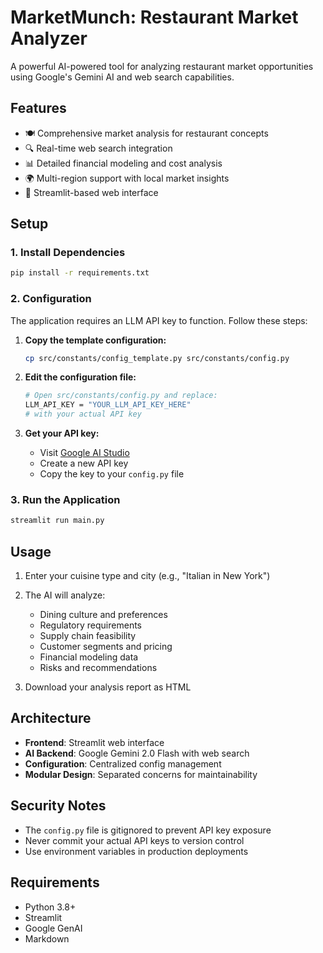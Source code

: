 # MarketMunch: Restaurant Market Analyzer

A powerful AI-powered tool for analyzing restaurant market opportunities using Google's Gemini AI and web search capabilities.

## Features

- 🍽️ Comprehensive market analysis for restaurant concepts
- 🔍 Real-time web search integration
- 📊 Detailed financial modeling and cost analysis
- 🌍 Multi-region support with local market insights
- 📱 Streamlit-based web interface

## Setup

### 1. Install Dependencies

```bash
pip install -r requirements.txt
```

### 2. Configuration

The application requires an LLM API key to function. Follow these steps:

1. **Copy the template configuration:**

   ```bash
   cp src/constants/config_template.py src/constants/config.py
   ```

2. **Edit the configuration file:**

   ```bash
   # Open src/constants/config.py and replace:
   LLM_API_KEY = "YOUR_LLM_API_KEY_HERE"
   # with your actual API key
   ```

3. **Get your API key:**
   - Visit [Google AI Studio](https://makersuite.google.com/app/apikey)
   - Create a new API key
   - Copy the key to your `config.py` file

### 3. Run the Application

```bash
streamlit run main.py
```

## Usage

1. Enter your cuisine type and city (e.g., "Italian in New York")
2. The AI will analyze:

   - Dining culture and preferences
   - Regulatory requirements
   - Supply chain feasibility
   - Customer segments and pricing
   - Financial modeling data
   - Risks and recommendations

3. Download your analysis report as HTML

## Architecture

- **Frontend**: Streamlit web interface
- **AI Backend**: Google Gemini 2.0 Flash with web search
- **Configuration**: Centralized config management
- **Modular Design**: Separated concerns for maintainability

## Security Notes

- The `config.py` file is gitignored to prevent API key exposure
- Never commit your actual API keys to version control
- Use environment variables in production deployments

## Requirements

- Python 3.8+
- Streamlit
- Google GenAI
- Markdown
